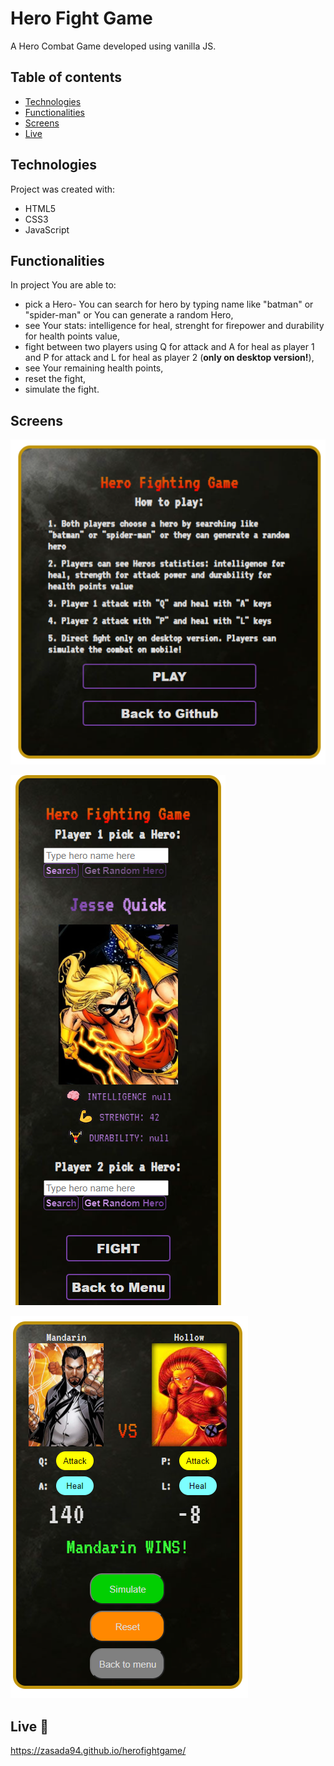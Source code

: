 # Hero Fight Game
A Hero Combat Game developed using vanilla JS.

## Table of contents
* [Technologies](#technologies)
* [Functionalities](#functionalities)
* [Screens](#screens)
* [Live](#live-star2)

## Technologies
Project was created with:
* HTML5
* CSS3
* JavaScript

## Functionalities
In project You are able to:
* pick a Hero- You can search for hero by typing name like "batman" or "spider-man" or You can generate a random Hero,
* see Your stats: intelligence for heal, strenght for firepower and durability for health points value,
* fight between two players using Q for attack and A for heal as player 1 and P for attack and L for heal as player 2 (**only on desktop version!**),
* see Your remaining health points,
* reset the fight,
* simulate the fight.

## Screens  
![Screenshot](./screenshots/1.png)

![Screenshot](./screenshots/2.png)

![Screenshot](./screenshots/3.png)

## Live :star2:
https://zasada94.github.io/herofightgame/
